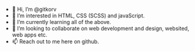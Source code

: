 - 👋 Hi, I’m @gitkorv
- 👀 I’m interested in HTML, CSS (SCSS) and javaScript.
- 🌱 I’m currently learning all of the above.
- 💞️ I’m looking to collaborate on web development and design, websited, web apps etc.
- 📫 Reach out to me here on github.

<!---
gitkorv/gitkorv is a ✨ special ✨ repository because its `README.md` (this file) appears on your GitHub profile.
You can click the Preview link to take a look at your changes.
--->
